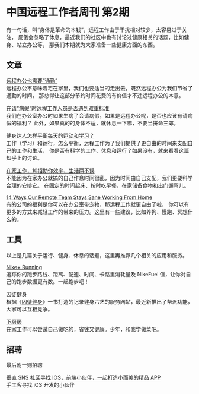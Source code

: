 # 中国远程工作者周刊 第2期

有一句话，叫“身体是革命的本钱”，远程工作由于干扰相对较少，太容易过于关注，
反倒会忽略了休息，最近我们的社区中也有讨论过健康相关的话题，比如健身、站立办公等，
那我们本期就为大家准备一些健康方面的东西。

## 文章

[远程办公也需要“通勤”][a1]  
远程办公不意味着宅在家里，我们也要适当的走出去，既然远程办公为我们节省了通勤的时间，
那总得让这部分节约时间花费的有价值才不违远程办公的本意。

[在请“病假”时远程工作人员是否遇到双重标准][a2]  
我们在办公室办公时如果生病了会请病假，如果是远程办公呢，是否也应该有请病假的福利？
此外，如果真的的身体不适，就休息一下嘛，不要当拼命三郞。

[健身达人怎样平衡每天的运动和学习？][a3]  
工作（学习）和运行，怎么平衡，远程工作为了我们提供了更自由的时间来支配自己的工作和生活，
你是否有科学的工作、休息和运行？如果没有，就来看看这篇知乎上的讨论。

[在家工作，10招助你效率、生活两不误][a4]  
不能因为在家办公就搞的自己作息时间很乱，因为时间由自己支配，我们更要科学合理的安排它。
在固定的时间起床、按时吃早餐，在家储备食物和出门遛弯儿。

[14 Ways Our Remote Team Stays Sane Working From Home][a5]  
有的公司的福利是你可以在办公室带宠物，那远程工作就更自由了啦，
你可以有更多的方式来减轻工作的带来的压力。这里有一些建议，比如养狗、慢跑、冥想什么的。

## 工具

以上是几篇关于运行、健身、休息的话题，这里再推荐几个相关的应用和服务。

[Nike+ Running][t1]  
追踪你的跑步路线、距离、配速、时间、卡路里消耗量及 NikeFuel 值，让你对自己的跑步数据更有数。一起跑步吧！

[囚徒健身][t2]  
根据《[囚徒健身]》一书打造的记录健身六艺的服务网站，最近新推出了帮派功能，
大家可以互相竞争。

[下厨房][t3]  
在家工作可以尝试自己做吃的，省钱又健康。少年，和我学做菜吧。

## 招聘

最后附一则招聘

[垂直 SNS 社区寻找 IOS，前端小伙伴，一起打造小而美的精品 APP][h1]  
手工客寻找 iOS 开发的小伙伴

[a1]: http://zhichang.umiwi.com/2011/0721/18194.shtml
[a2]: http://blogs.bnet.com.cn/?uid-5330-action-viewspace-itemid-19544
[a3]: http://www.zhihu.com/question/24962836
[a4]: http://36kr.com/p/209230.html
[a5]: https://www.groovehq.com/blog/staying-sane-working-solo

[t1]: http://www.nike.com/cn/zh_cn/c/running/nikeplus/gps-app
[t2]: http://qiutu.org/
[t3]: http://xiachufang.com/

[h1]: http://yizaoyiwan.com/discussion/162
[囚徒健身]: http://book.douban.com/subject/25717097/
